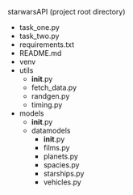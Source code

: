 starwarsAPI (project root directory)

  - task_one.py 
  - task_two.py
  - requirements.txt
  - README.md 
  - venv  
  - utils
      - __init__.py
      - fetch_data.py
      - randgen.py
      - timing.py
  - models
      - __init__.py
      - datamodels
          - __init__.py
          - films.py
          - planets.py 
          - spacies.py
          - starships.py
          - vehicles.py
